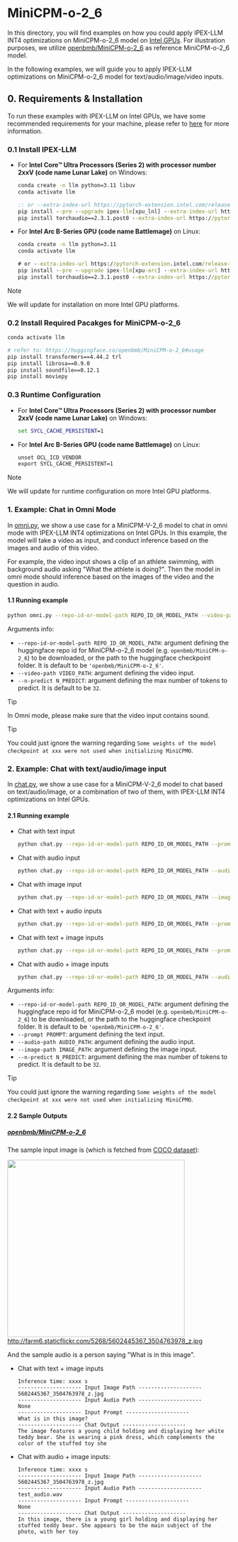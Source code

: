 # MiniCPM-o-2_6
In this directory, you will find examples on how you could apply IPEX-LLM INT4 optimizations on MiniCPM-o-2_6 model on [Intel GPUs](../../../README.md). For illustration purposes, we utilize [openbmb/MiniCPM-o-2_6](https://huggingface.co/openbmb/MiniCPM-o-2_6) as reference MiniCPM-o-2_6 model.

In the following examples, we will guide you to apply IPEX-LLM optimizations on MiniCPM-o-2_6 model for text/audio/image/video inputs.

## 0. Requirements & Installation

To run these examples with IPEX-LLM on Intel GPUs, we have some recommended requirements for your machine, please refer to [here](../../../README.md#requirements) for more information.

### 0.1 Install IPEX-LLM

- For **Intel Core™ Ultra Processors (Series 2) with processor number 2xxV (code name Lunar Lake)** on Windows:
  ```cmd
  conda create -n llm python=3.11 libuv
  conda activate llm

  :: or --extra-index-url https://pytorch-extension.intel.com/release-whl/stable/lnl/cn/
  pip install --pre --upgrade ipex-llm[xpu_lnl] --extra-index-url https://pytorch-extension.intel.com/release-whl/stable/lnl/us/
  pip install torchaudio==2.3.1.post0 --extra-index-url https://pytorch-extension.intel.com/release-whl/stable/lnl/us/
  ``` 
- For **Intel Arc B-Series GPU (code name Battlemage)** on Linux:
  ```cmd
  conda create -n llm python=3.11
  conda activate llm

  # or --extra-index-url https://pytorch-extension.intel.com/release-whl/stable/xpu/cn/
  pip install --pre --upgrade ipex-llm[xpu-arc] --extra-index-url https://pytorch-extension.intel.com/release-whl/stable/xpu/us/
  pip install torchaudio==2.3.1.post0 --extra-index-url https://pytorch-extension.intel.com/release-whl/stable/xpu/us/
  ``` 

> [!NOTE]
> We will update for installation on more Intel GPU platforms.

###  0.2 Install Required Pacakges for MiniCPM-o-2_6

```bash
conda activate llm

# refer to: https://huggingface.co/openbmb/MiniCPM-o-2_6#usage
pip install transformers==4.44.2 trl
pip install librosa==0.9.0
pip install soundfile==0.12.1
pip install moviepy
```

### 0.3 Runtime Configuration

- For **Intel Core™ Ultra Processors (Series 2) with processor number 2xxV (code name Lunar Lake)** on Windows:
  ```cmd
  set SYCL_CACHE_PERSISTENT=1
  ``` 
- For **Intel Arc B-Series GPU (code name Battlemage)** on Linux:
  ```cmd
  unset OCL_ICD_VENDOR
  export SYCL_CACHE_PERSISTENT=1
  ``` 

> [!NOTE]
> We will update for runtime configuration on more Intel GPU platforms.

### 1. Example: Chat in Omni Mode
In [omni.py](./omni.py), we show a use case for a MiniCPM-V-2_6 model to chat in omni mode with IPEX-LLM INT4 optimizations on Intel GPUs. In this example, the model will take a video as input, and conduct inference based on the images and audio of this video.

For example, the video input shows a clip of an athlete swimming, with background audio asking "What the athlete is doing?". Then the model in omni mode should inference based on the images of the video and the question in audio.

#### 1.1 Running example

```bash
python omni.py --repo-id-or-model-path REPO_ID_OR_MODEL_PATH --video-path VIDEO_PATH
```

Arguments info:
- `--repo-id-or-model-path REPO_ID_OR_MODEL_PATH`: argument defining the huggingface repo id for MiniCPM-o-2_6 model (e.g. `openbmb/MiniCPM-o-2_6`) to be downloaded, or the path to the huggingface checkpoint folder. It is default to be `'openbmb/MiniCPM-o-2_6'`.
- `--video-path VIDEO_PATH`: argument defining the video input.
- `--n-predict N_PREDICT`: argument defining the max number of tokens to predict. It is default to be `32`.

> [!TIP]
> In Omni mode, please make sure that the video input contains sound.

> [!TIP]
> You could just ignore the warning regarding `Some weights of the model checkpoint at xxx were not used when initializing MiniCPMO`.

### 2. Example: Chat with text/audio/image input
In [chat.py](./chat.py), we show a use case for a MiniCPM-V-2_6 model to chat based on text/audio/image, or a combination of two of them, with IPEX-LLM INT4 optimizations on Intel GPUs.

#### 2.1 Running example

- Chat with text input
  ```bash
  python chat.py --repo-id-or-model-path REPO_ID_OR_MODEL_PATH --prompt PROMPT
  ```

- Chat with audio input
  ```bash
  python chat.py --repo-id-or-model-path REPO_ID_OR_MODEL_PATH --audio-path AUDIO_PATH
  ```

- Chat with image input
  ```bash
  python chat.py --repo-id-or-model-path REPO_ID_OR_MODEL_PATH --image-path IMAGE_PATH
  ```

- Chat with text + audio inputs
  ```bash
  python chat.py --repo-id-or-model-path REPO_ID_OR_MODEL_PATH --prompt PROMPT --audio-path AUDIO_PATH
  ```

- Chat with text + image inputs
  ```bash
  python chat.py --repo-id-or-model-path REPO_ID_OR_MODEL_PATH --prompt PROMPT --image-path IMAGE_PATH
  ```

- Chat with audio + image inputs
  ```bash
  python chat.py --repo-id-or-model-path REPO_ID_OR_MODEL_PATH --audio-path AUDIO_PATH --image-path IMAGE_PATH
  ```


Arguments info:
- `--repo-id-or-model-path REPO_ID_OR_MODEL_PATH`: argument defining the huggingface repo id for MiniCPM-o-2_6 model (e.g. `openbmb/MiniCPM-o-2_6`) to be downloaded, or the path to the huggingface checkpoint folder. It is default to be `'openbmb/MiniCPM-o-2_6'`.
- `--prompt PROMPT`: argument defining the text input.
- `--audio-path AUDIO_PATH`: argument defining the audio input.
- `--image-path IMAGE_PATH`: argument defining the image input.
- `--n-predict N_PREDICT`: argument defining the max number of tokens to predict. It is default to be `32`.

> [!TIP]
> You could just ignore the warning regarding `Some weights of the model checkpoint at xxx were not used when initializing MiniCPMO`.

#### 2.2 Sample Outputs

##### [openbmb/MiniCPM-o-2_6](https://huggingface.co/openbmb/MiniCPM-o-2_6)

The sample input image is (which is fetched from [COCO dataset](https://cocodataset.org/#explore?id=264959)):

<a href="http://farm6.staticflickr.com/5268/5602445367_3504763978_z.jpg"><img width=400px src="http://farm6.staticflickr.com/5268/5602445367_3504763978_z.jpg" ></a><br>
http://farm6.staticflickr.com/5268/5602445367_3504763978_z.jpg

And the sample audio is a person saying "What is in this image".

- Chat with text + image inputs
  ```log
  Inference time: xxxx s
  -------------------- Input Image Path --------------------
  5602445367_3504763978_z.jpg
  -------------------- Input Audio Path --------------------
  None
  -------------------- Input Prompt --------------------
  What is in this image?
  -------------------- Chat Output --------------------
  The image features a young child holding and displaying her white teddy bear. She is wearing a pink dress, which complements the color of the stuffed toy she
  ```

- Chat with audio + image inputs:
  ```log
  Inference time: xxxx s
  -------------------- Input Image Path --------------------
  5602445367_3504763978_z.jpg
  -------------------- Input Audio Path --------------------
  test_audio.wav
  -------------------- Input Prompt --------------------
  None
  -------------------- Chat Output --------------------
  In this image, there is a young girl holding and displaying her stuffed teddy bear. She appears to be the main subject of the photo, with her toy
  ```
